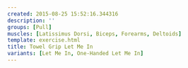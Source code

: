 ```yaml
---
created: 2015-08-25 15:52:16.344316
description: ''
groups: [Pull]
muscles: [Latissimus Dorsi, Biceps, Forearms, Deltoids]
template: exercise.html
title: Towel Grip Let Me In
variants: [Let Me In, One-Handed Let Me In]
---
```

